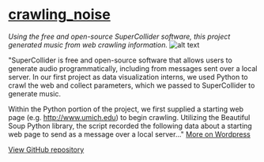 # [crawling_noise](https://github.com/clarkdatalabs/crawling_noise)
*Using the free and open-source SuperCollider software, this project generated music from web crawling information.*
![alt text](https://github.com/clarksatalabs/crawling_noise/images/crawlingsample.png "Screenshot of audio output")


"SuperCollider is free and open-source software that allows users to generate audio programmatically, including from messages sent over a local server. In our first project as data visualization interns, we used Python to crawl the web and collect parameters, which we passed to SuperCollider to generate music.

Within the Python portion of the project, we first supplied a starting web page (e.g. http://www.umich.edu) to begin crawling. Utilizing the Beautiful Soup Python library, the script recorded the following data about a starting web page to send as a message over a local server..." [More on Wordpress](https://digitalprojectstudio.wordpress.com/2016/11/11/listening-to-the-web-crawl-making-music-out-of-web-crawling-data-using-supercollider/#more-2518)

[View GitHub repository](https://github.com/clarkdatalabs/crawling_noise)
